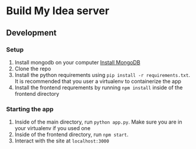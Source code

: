 # Build My Idea server

## Development
### Setup
1. Install mongodb on your computer [Install MongoDB](https://docs.mongodb.com/manual/installation/)
1. Clone the repo
1. Install the python requirements using `pip install -r requirements.txt`. It is recommended that you user a virtualenv to containerize the app
1. Install the frontend requrements by running `npm install` inside of the frontend directory
### Starting the app
1. Inside of the main directory, run `python app.py`. Make sure you are in your virtualenv if you used one
1. Inside of the frontend directory, run `npm start`.
1. Interact with the site at `localhost:3000`
